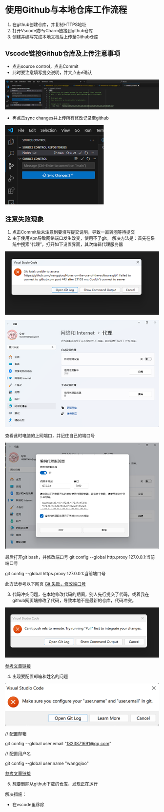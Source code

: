 # 使用Github与本地仓库工作流程
1. 在github创建仓库，并复制HTTPS地址
2. 打开Vscode或PyCharm链接到github仓库
3. 创建并编写完成本地文档后上传至Github仓库

## Vscode链接Github仓库及上传注意事项
- 点击source control，点击Commit
- 此时要注意填写提交说明，并大点击√确认

![alt text](image.png)
- 再点击sync changes并上传所有修改记录至github

![alt text](image-1.png)

## 注意失败现象
1. 点击Commit后未注意到要填写提交说明，导致一直转圈等待提交
2. 由于使用Vpn导致网络端口发生改变，使用不了git。
解决方法是：首先在系统中搜索“代理”，打开如下设置界面，其次编辑代理服务器

![alt text](380db7bd704895b64fbeb3fe779e50a.png)

![alt text](image-2.png)

查看此时电脑的上网端口，并记住自己的端口号


![alt text](image-3.png)

最后打开git bash，并修改端口号
git config --global http.proxy 127.0.0.1:当前端口号

git config --global https.proxy 127.0.0.1:当前端口号

此方法参考以下网页
[Git 失败，修改端口号](https://blog.csdn.net/qq_40296909/article/details/134285451)

3. 代码冲突问题，在本地修改代码的期间，别人先行提交了代码，或着我在github网页端修改了代码，导致本地不是最新的仓库，代码冲突。

![alt text](b3bf2d79ff0f7be734f3df14b47a5b7.png)

[参考文章链接](https://huaweicloud.csdn.net/63a570e1b878a545459474b0.html?spm=1001.2101.3001.6661.1&utm_medium=distribute.pc_relevant_t0.none-task-blog-2%7Edefault%7ECTRLIST%7Eactivity-1-109855178-blog-97565768.235%5Ev38%5Epc_relevant_anti_t3&depth_1-utm_source=distribute.pc_relevant_t0.none-task-blog-2%7Edefault%7ECTRLIST%7Eactivity-1-109855178-blog-97565768.235%5Ev38%5Epc_relevant_anti_t3&utm_relevant_index=1)

4. 出现要配置邮箱和姓名的问题

![alt text](image-5.png)

// 配置邮箱

git config --global user.email "1823871691@qq.com"
 
// 配置用户名

git config --global user.name "wangqioo"

[参考文章链接](https://blog.csdn.net/qq_41271930/article/details/117514127)

5. 想要删除从github下载的仓库，发现正在运行

解决措施：
- 在vscode里移除



